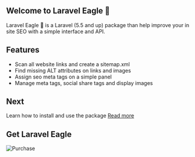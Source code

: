 ## Welcome to Laravel Eagle 🦅

Laravel Eagle 🦅 is a Laravel (5.5 and up) package than help improve your in site SEO with a simple interface and API.

## Features
* Scan all website links and create a sitemap.xml
* Find missing ALT attributes on links and images
* Assign seo meta tags on a simple panel
* Manage meta tags, social share tags and display images


## Next
Learn how to install and use the package
[Read more](install.md)

## Get Laravel Eagle

![Purchase](https://img.shields.io/badge/Purchase-@Envato-success.svg)
